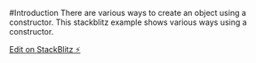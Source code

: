 #Introduction
There are various ways to create an object using a constructor. This stackblitz example shows various ways using a constructor. 

[Edit on StackBlitz ⚡️](https://stackblitz.com/edit/angular-ivy-lti7e8)
